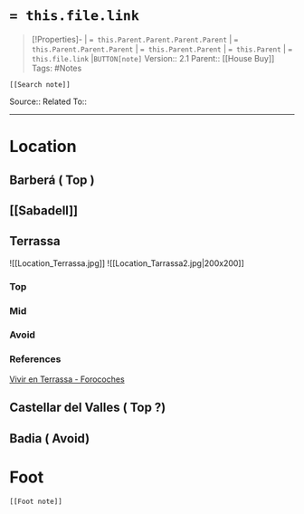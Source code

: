 # `= this.file.link`
>[!Properties]- | `= this.Parent.Parent.Parent.Parent` |  `= this.Parent.Parent.Parent` | `= this.Parent.Parent` | `= this.Parent` | `= this.file.link` |`BUTTON[note]` 
>Version:: 2.1
>Parent:: [[House Buy]]
>Tags: #Notes
```meta-bind-embed
[[Search note]]
```
Source::
Related To::
***
# Location
## Barberá ( Top )

## [[Sabadell]]
## Terrassa
![[Location_Terrassa.jpg]]
![[Location_Tarrassa2.jpg|200x200]]
### Top
### Mid

### Avoid

### References

[Vivir en Terrassa - Forocoches](https://forocoches.com/foro/showthread.php?t=4307082)

## Castellar del Valles ( Top ?)

## Badia ( Avoid)











# Foot
```meta-bind-embed
[[Foot note]]
``` 
